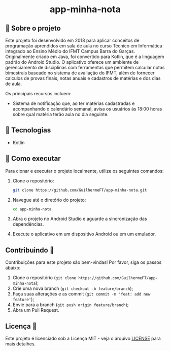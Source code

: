 <h1 align="center">app-minha-nota</h1>

## 🔎 Sobre o projeto
Este projeto foi desenvolvido em 2018 para aplicar conceitos de programação aprendidos em sala de aula no curso Técnico em Informática integrado ao Ensino Médio do IFMT Campus Barra do Garças. Originalmente criado em Java, foi convertido para Kotlin, que é a linguagem padrão do Android Studio. O aplicativo oferece um ambiente de gerenciamento de disciplinas com ferramentas que permitem calcular notas bimestrais baseado no sistema de avaliação do IFMT, além de fornecer calculos de provas finais, notas anuais e cadastros de matérias e dos dias de aula.

Os principais recursos incluem:
* Sistema de notificação que, ao ter matérias cadastradas e acompanhando o calendário semanal, avisa os usuários às 18:00 horas sobre qual matéria terão aula no dia seguinte.

## 🧪 Tecnologias
- Kotlin

## 🚀 Como executar
Para clonar e executar o projeto localmente, utilize os seguintes comandos:

1. Clone o repositório:
   ```bash
   git clone https://github.com/GuilhermeFT/app-minha-nota.git
   ```

2. Navegue até o diretório do projeto:
   ```bash
   cd app-minha-nota
   ```

3. Abra o projeto no Android Studio e aguarde a sincronização das dependências.

4. Execute o aplicativo em um dispositivo Android ou em um emulador.

## Contribuindo 🤝
Contribuições para este projeto são bem-vindas! Por favor, siga os passos abaixo:
1. Clone o repositório (`git clone https://github.com/GuilhermeFT/app-minha-nota`);
2. Crie uma nova branch (`git checkout -b feature/branch`);
3. Faça suas alterações e as commit (`git commit -m 'feat: add new feature'`);
4. Envie para a branch (`git push origin feature/branch`);
5. Abra um Pull Request.

## Licença 📄
Este projeto é licenciado sob a Licença MIT - veja o arquivo [LICENSE](LICENSE) para mais detalhes.
